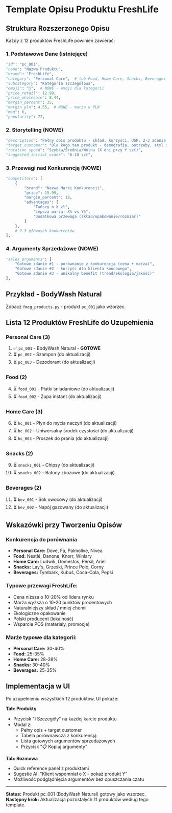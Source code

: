 # Template Opisu Produktu FreshLife

## Struktura Rozszerzonego Opisu

Każdy z 12 produktów FreshLife powinien zawierać:

### 1. Podstawowe Dane (istniejące)
```python
"id": "pc_001",
"name": "Nazwa Produktu",
"brand": "FreshLife",
"category": "Personal Care",  # lub Food, Home Care, Snacks, Beverages
"subcategory": "Kategoria szczegółowa",
"emoji": "🧴",  # NOWE - emoji dla kategorii
"price_retail": 12.99,
"price_wholesale": 8.44,
"margin_percent": 35,
"margin_pln": 4.55,  # NOWE - marża w PLN
"moq": 6,
"popularity": 72,
```

### 2. Storytelling (NOWE)
```python
"description": "Pełny opis produktu - skład, korzyści, USP. 2-3 zdania.",
"target_customer": "Dla kogo ten produkt - demografia, potrzeby, styl życia",
"rotation_speed": "Szybka/Średnia/Wolna (X dni przy Y szt)",
"suggested_initial_order": "6-10 szt",
```

### 3. Przewagi nad Konkurencją (NOWE)
```python
"competitors": [
    {
        "brand": "Nazwa Marki Konkurencji",
        "price": 15.99,
        "margin_percent": 18,
        "advantages": [
            "Tańszy o X zł",
            "Lepsza marża: X% vs Y%",
            "Dodatkowa przewaga (skład/opakowanie/rozmiar)"
        ]
    },
    # 2-3 głównych konkurentów
],
```

### 4. Argumenty Sprzedażowe (NOWE)
```python
"sales_arguments": [
    "Gotowe zdanie #1 - porównanie z konkurencją (cena + marża)",
    "Gotowe zdanie #2 - korzyść dla klienta końcowego",
    "Gotowe zdanie #3 - unikalny benefit (trend/ekologia/jakość)"
],
```

## Przykład - BodyWash Natural

Zobacz `fmcg_products.py` - produkt `pc_001` jako wzorzec.

## Lista 12 Produktów FreshLife do Uzupełnienia

### Personal Care (3)
1. ✅ `pc_001` - BodyWash Natural - **GOTOWE**
2. ⏳ `pc_002` - Szampon (do aktualizacji)
3. ⏳ `pc_003` - Dezodorant (do aktualizacji)

### Food (2)
4. ⏳ `food_001` - Płatki śniadaniowe (do aktualizacji)
5. ⏳ `food_002` - Zupa instant (do aktualizacji)

### Home Care (3)
6. ⏳ `hc_001` - Płyn do mycia naczyń (do aktualizacji)
7. ⏳ `hc_002` - Uniwersalny środek czystości (do aktualizacji)
8. ⏳ `hc_003` - Proszek do prania (do aktualizacji)

### Snacks (2)
9. ⏳ `snacks_001` - Chipsy (do aktualizacji)
10. ⏳ `snacks_002` - Batony zbożowe (do aktualizacji)

### Beverages (2)
11. ⏳ `bev_001` - Sok owocowy (do aktualizacji)
12. ⏳ `bev_002` - Napój gazowany (do aktualizacji)

## Wskazówki przy Tworzeniu Opisów

### Konkurencja do porównania
- **Personal Care:** Dove, Fa, Palmolive, Nivea
- **Food:** Nestlé, Danone, Knorr, Winiary
- **Home Care:** Ludwik, Domestos, Persil, Ariel
- **Snacks:** Lay's, Grześki, Prince Polo, Corny
- **Beverages:** Tymbark, Kubuś, Coca-Cola, Pepsi

### Typowe przewagi FreshLife:
- Cena niższa o 10-20% od lidera rynku
- Marża wyższa o 10-20 punktów procentowych
- Naturalniejszy skład / mniej chemii
- Ekologiczne opakowanie
- Polski producent (lokalność)
- Wsparcie POS (materiały, promocje)

### Marże typowe dla kategorii:
- **Personal Care:** 30-40%
- **Food:** 25-35%
- **Home Care:** 28-38%
- **Snacks:** 30-40%
- **Beverages:** 25-35%

## Implementacja w UI

Po uzupełnieniu wszystkich 12 produktów, UI pokaże:

**Tab: Produkty**
- Przycisk "ℹ️ Szczegóły" na każdej karcie produktu
- Modal z:
  - Pełny opis + target customer
  - Tabela porównawcza z konkurencją
  - Lista gotowych argumentów sprzedażowych
  - Przycisk "📋 Kopiuj argumenty"

**Tab: Rozmowa**
- Quick reference panel z produktami
- Sugestie AI: "Klient wspomniał o X - pokaż produkt Y"
- Możliwość podglądnięcia argumentów bez opuszczania czatu

---

**Status:** Produkt pc_001 (BodyWash Natural) gotowy jako wzorzec.
**Następny krok:** Aktualizacja pozostałych 11 produktów według tego template.
